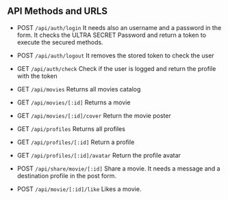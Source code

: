 ## API Methods and URLS

-   POST `/api/auth/login`
    It needs also an username and a password in the form. It checks the ULTRA SECRET Password and return a token to execute the secured methods.
-   POST `/api/auth/logout` It removes the stored token to check the user
-   GET `/api/auth/check` Check if the user is logged and return the profile with the token
-   GET `/api/movies` Returns all movies catalog
-   GET `/api/movies/[:id]` Returns a movie
-   GET `/api/movies/[:id]/cover` Return the movie poster
-   GET `/api/profiles` Returns all profiles
-   GET `/api/profiles/[:id]` Return a profile
-   GET `/api/profiles/[:id]/avatar` Return the profile avatar

-   POST `/api/share/movie/[:id]` Share a movie. It needs a message and a destination profile in the post form.
-   POST `/api/movie/[:id]/like` Likes a movie.
